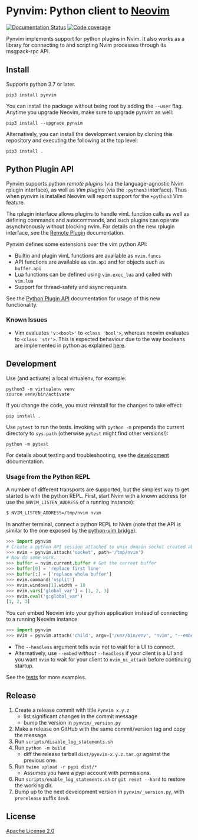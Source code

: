 Pynvim: Python client to [Neovim](https://github.com/neovim/neovim)
===================================================================

[![Documentation Status](https://readthedocs.org/projects/pynvim/badge/?version=latest)](https://readthedocs.org/projects/pynvim/builds/)
[![Code coverage](https://codecov.io/gh/neovim/pynvim/branch/master/graph/badge.svg)](https://codecov.io/gh/neovim/pynvim)

Pynvim implements support for python plugins in Nvim. It also works as a library for
connecting to and scripting Nvim processes through its msgpack-rpc API.

Install
-------

Supports python 3.7 or later.

    pip3 install pynvim

You can install the package without being root by adding the `--user` flag.
Anytime you upgrade Neovim, make sure to upgrade pynvim as well:

    pip3 install --upgrade pynvim

Alternatively, you can install the development version by cloning this
repository and executing the following at the top level:

    pip3 install .

Python Plugin API
-----------------

Pynvim supports python _remote plugins_ (via the language-agnostic Nvim rplugin
interface), as well as _Vim plugins_ (via the `:python3` interface). Thus when
pynvim is installed Neovim will report support for the `+python3` Vim feature.

The rplugin interface allows plugins to handle vimL function calls as well as
defining commands and autocommands, and such plugins can operate asynchronously
without blocking nvim.  For details on the new rplugin interface,
see the [Remote Plugin](http://pynvim.readthedocs.io/en/latest/usage/remote-plugins.html) documentation.

Pynvim defines some extensions over the vim python API:

* Builtin and plugin vimL functions are available as `nvim.funcs`
* API functions are available as `vim.api` and for objects such as `buffer.api`
* Lua functions can be defined using `vim.exec_lua` and called with `vim.lua`
* Support for thread-safety and async requests.

See the [Python Plugin API](http://pynvim.readthedocs.io/en/latest/usage/python-plugin-api.html) documentation for usage of this new functionality.

### Known Issues
- Vim evaluates `'v:<bool>'` to `<class 'bool'>`, whereas neovim evaluates to `<class 'str'>`. This is expected behaviour due to the way booleans are implemented in python as explained [here](https://github.com/neovim/pynvim/issues/523#issuecomment-1495502011).

Development
-----------

Use (and activate) a local virtualenv, for example:

    python3 -m virtualenv venv
    source venv/bin/activate

If you change the code, you must reinstall for the changes to take effect:

    pip install .

Use `pytest` to run the tests. Invoking with `python -m` prepends the current
directory to `sys.path` (otherwise `pytest` might find other versions!):

    python -m pytest

For details about testing and troubleshooting, see the
[development](http://pynvim.readthedocs.io/en/latest/development.html)
documentation.

### Usage from the Python REPL

A number of different transports are supported, but the simplest way to get
started is with the python REPL. First, start Nvim with a known address (or use
the `$NVIM_LISTEN_ADDRESS` of a running instance):

```sh
$ NVIM_LISTEN_ADDRESS=/tmp/nvim nvim
```

In another terminal, connect a python REPL to Nvim (note that the API is similar
to the one exposed by the [python-vim
bridge](http://vimdoc.sourceforge.net/htmldoc/if_pyth.html#python-vim)):

```python
>>> import pynvim
# Create a python API session attached to unix domain socket created above:
>>> nvim = pynvim.attach('socket', path='/tmp/nvim')
# Now do some work.
>>> buffer = nvim.current.buffer # Get the current buffer
>>> buffer[0] = 'replace first line'
>>> buffer[:] = ['replace whole buffer']
>>> nvim.command('vsplit')
>>> nvim.windows[1].width = 10
>>> nvim.vars['global_var'] = [1, 2, 3]
>>> nvim.eval('g:global_var')
[1, 2, 3]
```

You can embed Neovim into your python application instead of connecting to
a running Neovim instance.

```python
>>> import pynvim
>>> nvim = pynvim.attach('child', argv=["/usr/bin/env", "nvim", "--embed", "--headless"])
```

- The `--headless` argument tells `nvim` not to wait for a UI to connect.
- Alternatively, use `--embed` _without_ `--headless` if your client is a UI
  and you want `nvim` to wait for your client to `nvim_ui_attach` before
  continuing startup.

See the [tests](https://github.com/neovim/pynvim/tree/master/test) for more examples.

Release
-------

1. Create a release commit with title `Pynvim x.y.z`
   - list significant changes in the commit message
   - bump the version in `pynvim/_version.py`
2. Make a release on GitHub with the same commit/version tag and copy the message.
3. Run `scripts/disable_log_statements.sh`
4. Run `python -m build`
    - diff the release tarball `dist/pynvim-x.y.z.tar.gz` against the previous one.
5. Run `twine upload -r pypi dist/*`
    - Assumes you have a pypi account with permissions.
6. Run `scripts/enable_log_statements.sh` or `git reset --hard` to restore the working dir.
7. Bump up to the next development version in `pynvim/_version.py`, with `prerelease` suffix `dev0`.

License
-------

[Apache License 2.0](https://github.com/neovim/pynvim/blob/master/LICENSE)
